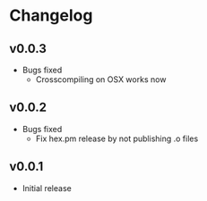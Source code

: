 # Changelog

## v0.0.3

  * Bugs fixed
    * Crosscompiling on OSX works now

## v0.0.2

  * Bugs fixed
    * Fix hex.pm release by not publishing .o files

## v0.0.1

  * Initial release
